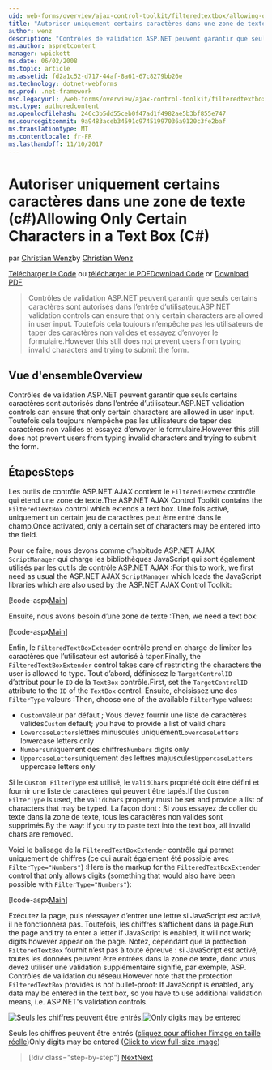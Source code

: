 ```yaml
---
uid: web-forms/overview/ajax-control-toolkit/filteredtextbox/allowing-only-certain-characters-in-a-text-box-cs
title: "Autoriser uniquement certains caractères dans une zone de texte (c#) | Documents Microsoft"
author: wenz
description: "Contrôles de validation ASP.NET peuvent garantir que seuls certains caractères sont autorisés dans l’entrée d’utilisateur. Toutefois cela toujours n’empêche pas les utilisateurs de la saisie non valides..."
ms.author: aspnetcontent
manager: wpickett
ms.date: 06/02/2008
ms.topic: article
ms.assetid: fd2a1c52-d717-44af-8a61-67c8279bb26e
ms.technology: dotnet-webforms
ms.prod: .net-framework
msc.legacyurl: /web-forms/overview/ajax-control-toolkit/filteredtextbox/allowing-only-certain-characters-in-a-text-box-cs
msc.type: authoredcontent
ms.openlocfilehash: 246c3b5dd55ceb0f47ad1f4982ae5b3bf855e747
ms.sourcegitcommit: 9a9483aceb34591c97451997036a9120c3fe2baf
ms.translationtype: MT
ms.contentlocale: fr-FR
ms.lasthandoff: 11/10/2017
---
```

<a name="allowing-only-certain-characters-in-a-text-box-c"></a><span data-ttu-id="998d1-104">Autoriser uniquement certains caractères dans une zone de texte (c#)</span><span class="sxs-lookup"><span data-stu-id="998d1-104">Allowing Only Certain Characters in a Text Box (C#)</span></span>
====================
<span data-ttu-id="998d1-105">par [Christian Wenz](https://github.com/wenz)</span><span class="sxs-lookup"><span data-stu-id="998d1-105">by [Christian Wenz](https://github.com/wenz)</span></span>

<span data-ttu-id="998d1-106">[Télécharger le Code](http://download.microsoft.com/download/4/c/2/4c2def7a-0d23-4055-91f9-1f18504167d7/FilteredTextBox0.cs.zip) ou [télécharger le PDF](http://download.microsoft.com/download/b/6/a/b6ae89ee-df69-4c87-9bfb-ad1eb2b23373/filteredtextbox0CS.pdf)</span><span class="sxs-lookup"><span data-stu-id="998d1-106">[Download Code](http://download.microsoft.com/download/4/c/2/4c2def7a-0d23-4055-91f9-1f18504167d7/FilteredTextBox0.cs.zip) or [Download PDF](http://download.microsoft.com/download/b/6/a/b6ae89ee-df69-4c87-9bfb-ad1eb2b23373/filteredtextbox0CS.pdf)</span></span>

> <span data-ttu-id="998d1-107">Contrôles de validation ASP.NET peuvent garantir que seuls certains caractères sont autorisés dans l’entrée d’utilisateur.</span><span class="sxs-lookup"><span data-stu-id="998d1-107">ASP.NET validation controls can ensure that only certain characters are allowed in user input.</span></span> <span data-ttu-id="998d1-108">Toutefois cela toujours n’empêche pas les utilisateurs de taper des caractères non valides et essayez d’envoyer le formulaire.</span><span class="sxs-lookup"><span data-stu-id="998d1-108">However this still does not prevent users from typing invalid characters and trying to submit the form.</span></span>


## <a name="overview"></a><span data-ttu-id="998d1-109">Vue d'ensemble</span><span class="sxs-lookup"><span data-stu-id="998d1-109">Overview</span></span>

<span data-ttu-id="998d1-110">Contrôles de validation ASP.NET peuvent garantir que seuls certains caractères sont autorisés dans l’entrée d’utilisateur.</span><span class="sxs-lookup"><span data-stu-id="998d1-110">ASP.NET validation controls can ensure that only certain characters are allowed in user input.</span></span> <span data-ttu-id="998d1-111">Toutefois cela toujours n’empêche pas les utilisateurs de taper des caractères non valides et essayez d’envoyer le formulaire.</span><span class="sxs-lookup"><span data-stu-id="998d1-111">However this still does not prevent users from typing invalid characters and trying to submit the form.</span></span>

## <a name="steps"></a><span data-ttu-id="998d1-112">Étapes</span><span class="sxs-lookup"><span data-stu-id="998d1-112">Steps</span></span>

<span data-ttu-id="998d1-113">Les outils de contrôle ASP.NET AJAX contient le `FilteredTextBox` contrôle qui étend une zone de texte.</span><span class="sxs-lookup"><span data-stu-id="998d1-113">The ASP.NET AJAX Control Toolkit contains the `FilteredTextBox` control which extends a text box.</span></span> <span data-ttu-id="998d1-114">Une fois activé, uniquement un certain jeu de caractères peut être entré dans le champ.</span><span class="sxs-lookup"><span data-stu-id="998d1-114">Once activated, only a certain set of characters may be entered into the field.</span></span>

<span data-ttu-id="998d1-115">Pour ce faire, nous devons comme d’habitude ASP.NET AJAX `ScriptManager` qui charge les bibliothèques JavaScript qui sont également utilisés par les outils de contrôle ASP.NET AJAX :</span><span class="sxs-lookup"><span data-stu-id="998d1-115">For this to work, we first need as usual the ASP.NET AJAX `ScriptManager` which loads the JavaScript libraries which are also used by the ASP.NET AJAX Control Toolkit:</span></span>

[!code-aspx[Main](allowing-only-certain-characters-in-a-text-box-cs/samples/sample1.aspx)]

<span data-ttu-id="998d1-116">Ensuite, nous avons besoin d’une zone de texte :</span><span class="sxs-lookup"><span data-stu-id="998d1-116">Then, we need a text box:</span></span>

[!code-aspx[Main](allowing-only-certain-characters-in-a-text-box-cs/samples/sample2.aspx)]

<span data-ttu-id="998d1-117">Enfin, le `FilteredTextBoxExtender` contrôle prend en charge de limiter les caractères que l’utilisateur est autorisé à taper.</span><span class="sxs-lookup"><span data-stu-id="998d1-117">Finally, the `FilteredTextBoxExtender` control takes care of restricting the characters the user is allowed to type.</span></span> <span data-ttu-id="998d1-118">Tout d’abord, définissez le `TargetControlID` d’attribut pour le `ID` de la `TextBox` contrôle.</span><span class="sxs-lookup"><span data-stu-id="998d1-118">First, set the `TargetControlID` attribute to the `ID` of the `TextBox` control.</span></span> <span data-ttu-id="998d1-119">Ensuite, choisissez une des `FilterType` valeurs :</span><span class="sxs-lookup"><span data-stu-id="998d1-119">Then, choose one of the available `FilterType` values:</span></span>

- <span data-ttu-id="998d1-120">`Custom`valeur par défaut ; Vous devez fournir une liste de caractères valides</span><span class="sxs-lookup"><span data-stu-id="998d1-120">`Custom` default; you have to provide a list of valid chars</span></span>
- <span data-ttu-id="998d1-121">`LowercaseLetters`lettres minuscules uniquement</span><span class="sxs-lookup"><span data-stu-id="998d1-121">`LowercaseLetters` lowercase letters only</span></span>
- <span data-ttu-id="998d1-122">`Numbers`uniquement des chiffres</span><span class="sxs-lookup"><span data-stu-id="998d1-122">`Numbers` digits only</span></span>
- <span data-ttu-id="998d1-123">`UppercaseLetters`uniquement des lettres majuscules</span><span class="sxs-lookup"><span data-stu-id="998d1-123">`UppercaseLetters` uppercase letters only</span></span>

<span data-ttu-id="998d1-124">Si le `Custom FilterType` est utilisé, le `ValidChars` propriété doit être défini et fournir une liste de caractères qui peuvent être tapés.</span><span class="sxs-lookup"><span data-stu-id="998d1-124">If the `Custom FilterType` is used, the `ValidChars` property must be set and provide a list of characters that may be typed.</span></span> <span data-ttu-id="998d1-125">La façon dont : Si vous essayez de coller du texte dans la zone de texte, tous les caractères non valides sont supprimés.</span><span class="sxs-lookup"><span data-stu-id="998d1-125">By the way: if you try to paste text into the text box, all invalid chars are removed.</span></span>

<span data-ttu-id="998d1-126">Voici le balisage de la `FilteredTextBoxExtender` contrôle qui permet uniquement de chiffres (ce qui aurait également été possible avec `FilterType="Numbers"`) :</span><span class="sxs-lookup"><span data-stu-id="998d1-126">Here is the markup for the `FilteredTextBoxExtender` control that only allows digits (something that would also have been possible with `FilterType="Numbers"`):</span></span>

[!code-aspx[Main](allowing-only-certain-characters-in-a-text-box-cs/samples/sample3.aspx)]

<span data-ttu-id="998d1-127">Exécutez la page, puis réessayez d’entrer une lettre si JavaScript est activé, il ne fonctionnera pas. Toutefois, les chiffres s’affichent dans la page.</span><span class="sxs-lookup"><span data-stu-id="998d1-127">Run the page and try to enter a letter if JavaScript is enabled, it will not work; digits however appear on the page.</span></span> <span data-ttu-id="998d1-128">Notez, cependant que la protection `FilteredTextBox` fournit n’est pas à toute épreuve : si JavaScript est activé, toutes les données peuvent être entrées dans la zone de texte, donc vous devez utiliser une validation supplémentaire signifie, par exemple, ASP. Contrôles de validation du réseau.</span><span class="sxs-lookup"><span data-stu-id="998d1-128">However note that the protection `FilteredTextBox` provides is not bullet-proof: If JavaScript is enabled, any data may be entered in the text box, so you have to use additional validation means, i.e. ASP.NET's validation controls.</span></span>


<span data-ttu-id="998d1-129">[![Seuls les chiffres peuvent être entrés.](allowing-only-certain-characters-in-a-text-box-cs/_static/image2.png)](allowing-only-certain-characters-in-a-text-box-cs/_static/image1.png)</span><span class="sxs-lookup"><span data-stu-id="998d1-129">[![Only digits may be entered](allowing-only-certain-characters-in-a-text-box-cs/_static/image2.png)](allowing-only-certain-characters-in-a-text-box-cs/_static/image1.png)</span></span>

<span data-ttu-id="998d1-130">Seuls les chiffres peuvent être entrés ([cliquez pour afficher l’image en taille réelle](allowing-only-certain-characters-in-a-text-box-cs/_static/image3.png))</span><span class="sxs-lookup"><span data-stu-id="998d1-130">Only digits may be entered ([Click to view full-size image](allowing-only-certain-characters-in-a-text-box-cs/_static/image3.png))</span></span>

>[!div class="step-by-step"]
[<span data-ttu-id="998d1-131">Next</span><span class="sxs-lookup"><span data-stu-id="998d1-131">Next</span></span>](allowing-only-certain-characters-in-a-text-box-vb.md)
